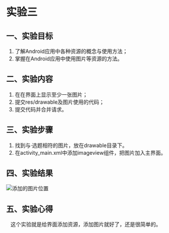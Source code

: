 # 实验三    
## 一、实验目标  
1. 了解Android应用中各种资源的概念与使用方法；
2. 掌握在Android应用中使用图片等资源的方法。
## 二、实验内容  
1. 在在界面上显示至少一张图片； 
2. 提交res/drawable及图片使用的代码； 
3. 提交代码并合并请求。 
## 三、实验步骤  
1. 找到与·选题相符的图片，放在drawable目录下。
2. 在activity_main.xml中添加imageview组件，把图片加入主界面。
## 四、实验结果  
![添加的图片位置](https://github.com/liangyunrong/android-labs-2020/blob/master/students/net1814080903237/app/src/main/res/drawable/sy3.png)
## 五、实验心得  
&#160; &#160;这个实验就是给界面添加资源，添加图片就好了，还是很简单的。
